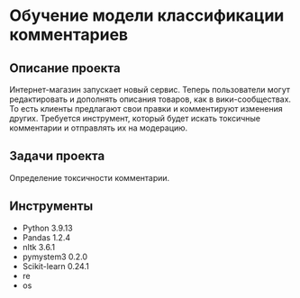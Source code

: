 # Обучение модели классификации комментариев

## Описание проекта

Интернет-магазин запускает новый сервис. Теперь пользователи могут редактировать и дополнять описания товаров, как в вики-сообществах. То есть клиенты предлагают свои правки и комментируют изменения других. Требуется инструмент, который будет искать токсичные комментарии и отправлять их на модерацию.

## Задачи проекта

Определение токсичности комментарии.

## Инструменты

- Python 3.9.13 
- Pandas 1.2.4
- nltk 3.6.1
- pymystem3 0.2.0
- Scikit-learn 0.24.1
- re
- os
